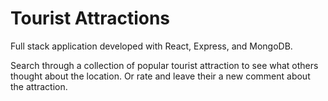 <h1>Tourist Attractions</h1>

Full stack application developed with React, Express, and MongoDB. 

Search through a collection of popular tourist attraction to see what others thought about the location. Or rate and leave their a new comment about the attraction.